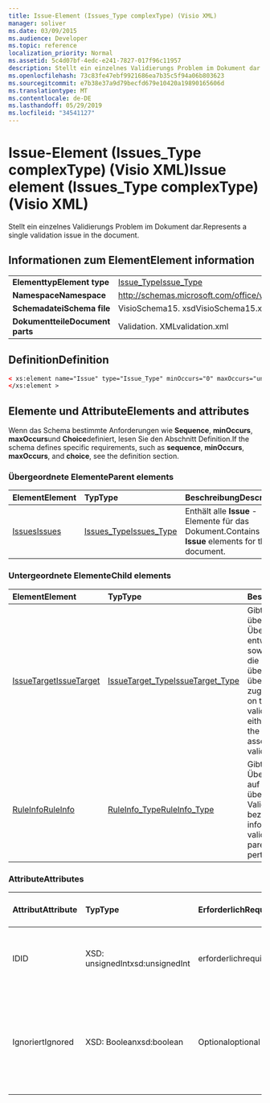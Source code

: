 ```yaml
---
title: Issue-Element (Issues_Type complexType) (Visio XML)
manager: soliver
ms.date: 03/09/2015
ms.audience: Developer
ms.topic: reference
localization_priority: Normal
ms.assetid: 5c4d07bf-4edc-e241-7827-017f96c11957
description: Stellt ein einzelnes Validierungs Problem im Dokument dar.
ms.openlocfilehash: 73c83fe47ebf9921686ea7b35c5f94a06b803623
ms.sourcegitcommit: e7b38e37a9d79becfd679e10420a19890165606d
ms.translationtype: MT
ms.contentlocale: de-DE
ms.lasthandoff: 05/29/2019
ms.locfileid: "34541127"
---
```

# <a name="issue-element-issuestype-complextype-visio-xml"></a><span data-ttu-id="b8c31-103">Issue-Element (Issues_Type complexType) (Visio XML)</span><span class="sxs-lookup"><span data-stu-id="b8c31-103">Issue element (Issues_Type complexType) (Visio XML)</span></span>

<span data-ttu-id="b8c31-104">Stellt ein einzelnes Validierungs Problem im Dokument dar.</span><span class="sxs-lookup"><span data-stu-id="b8c31-104">Represents a single validation issue in the document.</span></span>
  
## <a name="element-information"></a><span data-ttu-id="b8c31-105">Informationen zum Element</span><span class="sxs-lookup"><span data-stu-id="b8c31-105">Element information</span></span>

|||
|:-----|:-----|
|<span data-ttu-id="b8c31-106">**Elementtyp**</span><span class="sxs-lookup"><span data-stu-id="b8c31-106">**Element type**</span></span> <br/> |[<span data-ttu-id="b8c31-107">Issue_Type</span><span class="sxs-lookup"><span data-stu-id="b8c31-107">Issue_Type</span></span>](issue_type-complextypevisio-xml.md) <br/> |
|<span data-ttu-id="b8c31-108">**Namespace**</span><span class="sxs-lookup"><span data-stu-id="b8c31-108">**Namespace**</span></span> <br/> |http://schemas.microsoft.com/office/visio/2012/main  <br/> |
|<span data-ttu-id="b8c31-109">**Schemadatei**</span><span class="sxs-lookup"><span data-stu-id="b8c31-109">**Schema file**</span></span> <br/> |<span data-ttu-id="b8c31-110">VisioSchema15. xsd</span><span class="sxs-lookup"><span data-stu-id="b8c31-110">VisioSchema15.xsd</span></span>  <br/> |
|<span data-ttu-id="b8c31-111">**Dokumentteile**</span><span class="sxs-lookup"><span data-stu-id="b8c31-111">**Document parts**</span></span> <br/> |<span data-ttu-id="b8c31-112">Validation. XML</span><span class="sxs-lookup"><span data-stu-id="b8c31-112">validation.xml</span></span>  <br/> |
   
## <a name="definition"></a><span data-ttu-id="b8c31-113">Definition</span><span class="sxs-lookup"><span data-stu-id="b8c31-113">Definition</span></span>

```XML
< xs:element name="Issue" type="Issue_Type" minOccurs="0" maxOccurs="unbounded" >
</xs:element >
```

## <a name="elements-and-attributes"></a><span data-ttu-id="b8c31-114">Elemente und Attribute</span><span class="sxs-lookup"><span data-stu-id="b8c31-114">Elements and attributes</span></span>

<span data-ttu-id="b8c31-115">Wenn das Schema bestimmte Anforderungen wie **Sequence**, **minOccurs**, **maxOccurs**und **Choice**definiert, lesen Sie den Abschnitt Definition.</span><span class="sxs-lookup"><span data-stu-id="b8c31-115">If the schema defines specific requirements, such as **sequence**, **minOccurs**, **maxOccurs**, and **choice**, see the definition section.</span></span> 
  
### <a name="parent-elements"></a><span data-ttu-id="b8c31-116">Übergeordnete Elemente</span><span class="sxs-lookup"><span data-stu-id="b8c31-116">Parent elements</span></span>

|<span data-ttu-id="b8c31-117">**Element**</span><span class="sxs-lookup"><span data-stu-id="b8c31-117">**Element**</span></span>|<span data-ttu-id="b8c31-118">**Typ**</span><span class="sxs-lookup"><span data-stu-id="b8c31-118">**Type**</span></span>|<span data-ttu-id="b8c31-119">**Beschreibung**</span><span class="sxs-lookup"><span data-stu-id="b8c31-119">**Description**</span></span>|
|:-----|:-----|:-----|
|[<span data-ttu-id="b8c31-120">Issues</span><span class="sxs-lookup"><span data-stu-id="b8c31-120">Issues</span></span>](issues-element-validation_type-complextypevisio-xml.md) <br/> |[<span data-ttu-id="b8c31-121">Issues_Type</span><span class="sxs-lookup"><span data-stu-id="b8c31-121">Issues_Type</span></span>](issues_type-complextypevisio-xml.md) <br/> |<span data-ttu-id="b8c31-122">Enthält alle **Issue** -Elemente für das Dokument.</span><span class="sxs-lookup"><span data-stu-id="b8c31-122">Contains all the **Issue** elements for the document.</span></span>  <br/> |
   
### <a name="child-elements"></a><span data-ttu-id="b8c31-123">Untergeordnete Elemente</span><span class="sxs-lookup"><span data-stu-id="b8c31-123">Child elements</span></span>

|<span data-ttu-id="b8c31-124">**Element**</span><span class="sxs-lookup"><span data-stu-id="b8c31-124">**Element**</span></span>|<span data-ttu-id="b8c31-125">**Typ**</span><span class="sxs-lookup"><span data-stu-id="b8c31-125">**Type**</span></span>|<span data-ttu-id="b8c31-126">**Beschreibung**</span><span class="sxs-lookup"><span data-stu-id="b8c31-126">**Description**</span></span>|
|:-----|:-----|:-----|
|[<span data-ttu-id="b8c31-127">IssueTarget</span><span class="sxs-lookup"><span data-stu-id="b8c31-127">IssueTarget</span></span>](issuetarget-element-issue_type-complextypevisio-xml.md) <br/> |[<span data-ttu-id="b8c31-128">IssueTarget_Type</span><span class="sxs-lookup"><span data-stu-id="b8c31-128">IssueTarget_Type</span></span>](issuetarget_type-complextypevisio-xml.md) <br/> |<span data-ttu-id="b8c31-129">Gibt je nach Ziel des übergeordneten Überprüfungs Problems entweder die Seite oder sowohl die Seite als auch die Form an, die dem übergeordneten überprüfungsproblem zugeordnet ist.</span><span class="sxs-lookup"><span data-stu-id="b8c31-129">Depending on the target of the parent validation issue, specifies either the page, or both the page and the shape, associated with the parent validation issue.</span></span>  <br/> |
|[<span data-ttu-id="b8c31-130">RuleInfo</span><span class="sxs-lookup"><span data-stu-id="b8c31-130">RuleInfo</span></span>](ruleinfo-element-issue_type-complextypevisio-xml.md) <br/> |[<span data-ttu-id="b8c31-131">RuleInfo_Type</span><span class="sxs-lookup"><span data-stu-id="b8c31-131">RuleInfo_Type</span></span>](ruleinfo_type-complextypevisio-xml.md) <br/> |<span data-ttu-id="b8c31-132">Gibt Informationen zur Überprüfungsregel an, auf die sich das übergeordnete Validierungs Problem bezieht.</span><span class="sxs-lookup"><span data-stu-id="b8c31-132">Specifies information about the validation rule that the parent validation issue pertains to.</span></span>  <br/> |
   
### <a name="attributes"></a><span data-ttu-id="b8c31-133">Attribute</span><span class="sxs-lookup"><span data-stu-id="b8c31-133">Attributes</span></span>

|<span data-ttu-id="b8c31-134">**Attribut**</span><span class="sxs-lookup"><span data-stu-id="b8c31-134">**Attribute**</span></span>|<span data-ttu-id="b8c31-135">**Typ**</span><span class="sxs-lookup"><span data-stu-id="b8c31-135">**Type**</span></span>|<span data-ttu-id="b8c31-136">**Erforderlich**</span><span class="sxs-lookup"><span data-stu-id="b8c31-136">**Required**</span></span>|<span data-ttu-id="b8c31-137">**Beschreibung**</span><span class="sxs-lookup"><span data-stu-id="b8c31-137">**Description**</span></span>|<span data-ttu-id="b8c31-138">**Mögliche Werte**</span><span class="sxs-lookup"><span data-stu-id="b8c31-138">**Possible values**</span></span>|
|:-----|:-----|:-----|:-----|:-----|
|<span data-ttu-id="b8c31-139">ID</span><span class="sxs-lookup"><span data-stu-id="b8c31-139">ID</span></span>  <br/> |<span data-ttu-id="b8c31-140">XSD: unsignedInt</span><span class="sxs-lookup"><span data-stu-id="b8c31-140">xsd:unsignedInt</span></span>  <br/> |<span data-ttu-id="b8c31-141">erforderlich</span><span class="sxs-lookup"><span data-stu-id="b8c31-141">required</span></span>  <br/> |<span data-ttu-id="b8c31-142">Gibt den eindeutigen Bezeichner des Überprüfungs Problems an.</span><span class="sxs-lookup"><span data-stu-id="b8c31-142">Specifies the unique identifier of the validation issue.</span></span>  <br/> |<span data-ttu-id="b8c31-143">Werte des XSD: unsignedInt-Typs.</span><span class="sxs-lookup"><span data-stu-id="b8c31-143">Values of the xsd:unsignedInt type.</span></span>  <br/> |
|<span data-ttu-id="b8c31-144">Ignoriert</span><span class="sxs-lookup"><span data-stu-id="b8c31-144">Ignored</span></span>  <br/> |<span data-ttu-id="b8c31-145">XSD: Boolean</span><span class="sxs-lookup"><span data-stu-id="b8c31-145">xsd:boolean</span></span>  <br/> |<span data-ttu-id="b8c31-146">Optional</span><span class="sxs-lookup"><span data-stu-id="b8c31-146">optional</span></span>  <br/> |<span data-ttu-id="b8c31-147">Gibt Informationen zur Überprüfungsregel an, auf die sich das übergeordnete Validierungs Problem bezieht.</span><span class="sxs-lookup"><span data-stu-id="b8c31-147">Specifies information about the validation rule that the parent validation issue pertains to.</span></span>  <br/> |<span data-ttu-id="b8c31-148">Werte des XSD: Boolean-Typs.</span><span class="sxs-lookup"><span data-stu-id="b8c31-148">Values of the xsd:boolean type.</span></span>  <br/> |
   

